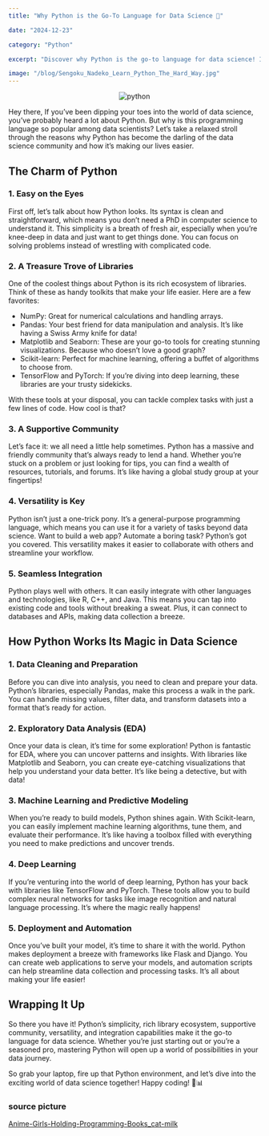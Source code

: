 ```yaml
---
title: "Why Python is the Go-To Language for Data Science 🤔"

date: "2024-12-23"

category: "Python"

excerpt: "Discover why Python is the go-to language for data science! Its simplicity, rich libraries, and supportive community"

image: "/blog/Sengoku_Nadeko_Learn_Python_The_Hard_Way.jpg"
---
```

<p align="center">
  <img src="/blog/Helena_Blavatsky_Python_data-analytics.png" alt="python" />
</p>

Hey there, If you’ve been dipping your toes into the world of data science, you’ve probably heard a lot about Python. But why is this programming language so popular among data scientists? Let’s take a relaxed stroll through the reasons why Python has become the darling of the data science community and how it’s making our lives easier.

## **The Charm of Python**

### **1. Easy on the Eyes**

First off, let’s talk about how Python looks. Its syntax is clean and straightforward, which means you don’t need a PhD in computer science to understand it. This simplicity is a breath of fresh air, especially when you’re knee-deep in data and just want to get things done. You can focus on solving problems instead of wrestling with complicated code.

### **2. A Treasure Trove of Libraries**

One of the coolest things about Python is its rich ecosystem of libraries. Think of these as handy toolkits that make your life easier. Here are a few favorites:

- NumPy: Great for numerical calculations and handling arrays.
- Pandas: Your best friend for data manipulation and analysis. It’s like having a Swiss Army knife for data!
- Matplotlib and Seaborn: These are your go-to tools for creating stunning visualizations. Because who doesn’t love a good graph?
- Scikit-learn: Perfect for machine learning, offering a buffet of algorithms to choose from.
- TensorFlow and PyTorch: If you’re diving into deep learning, these libraries are your trusty sidekicks.

With these tools at your disposal, you can tackle complex tasks with just a few lines of code. How cool is that?

### **3. A Supportive Community**

Let’s face it: we all need a little help sometimes. Python has a massive and friendly community that’s always ready to lend a hand. Whether you’re stuck on a problem or just looking for tips, you can find a wealth of resources, tutorials, and forums. It’s like having a global study group at your fingertips!

### **4. Versatility is Key**

Python isn’t just a one-trick pony. It’s a general-purpose programming language, which means you can use it for a variety of tasks beyond data science. Want to build a web app? Automate a boring task? Python’s got you covered. This versatility makes it easier to collaborate with others and streamline your workflow.

### **5. Seamless Integration**

Python plays well with others. It can easily integrate with other languages and technologies, like R, C++, and Java. This means you can tap into existing code and tools without breaking a sweat. Plus, it can connect to databases and APIs, making data collection a breeze.

## **How Python Works Its Magic in Data Science**

### **1. Data Cleaning and Preparation**

Before you can dive into analysis, you need to clean and prepare your data. Python’s libraries, especially Pandas, make this process a walk in the park. You can handle missing values, filter data, and transform datasets into a format that’s ready for action.

### **2. Exploratory Data Analysis (EDA)**

Once your data is clean, it’s time for some exploration! Python is fantastic for EDA, where you can uncover patterns and insights. With libraries like Matplotlib and Seaborn, you can create eye-catching visualizations that help you understand your data better. It’s like being a detective, but with data!

### **3. Machine Learning and Predictive Modeling**

When you’re ready to build models, Python shines again. With Scikit-learn, you can easily implement machine learning algorithms, tune them, and evaluate their performance. It’s like having a toolbox filled with everything you need to make predictions and uncover trends.

### **4. Deep Learning**

If you’re venturing into the world of deep learning, Python has your back with libraries like TensorFlow and PyTorch. These tools allow you to build complex neural networks for tasks like image recognition and natural language processing. It’s where the magic really happens!

### **5. Deployment and Automation**

Once you’ve built your model, it’s time to share it with the world. Python makes deployment a breeze with frameworks like Flask and Django. You can create web applications to serve your models, and automation scripts can help streamline data collection and processing tasks. It’s all about making your life easier!

## **Wrapping It Up**

So there you have it! Python’s simplicity, rich library ecosystem, supportive community, versatility, and integration capabilities make it the go-to language for data science. Whether you’re just starting out or you’re a seasoned pro, mastering Python will open up a world of possibilities in your data journey.

So grab your laptop, fire up that Python environment, and let’s dive into the exciting world of data science together! Happy coding! 🐍📊

### source picture

[Anime-Girls-Holding-Programming-Books_cat-milk](https://github.com/cat-milk/Anime-Girls-Holding-Programming-Books/)

